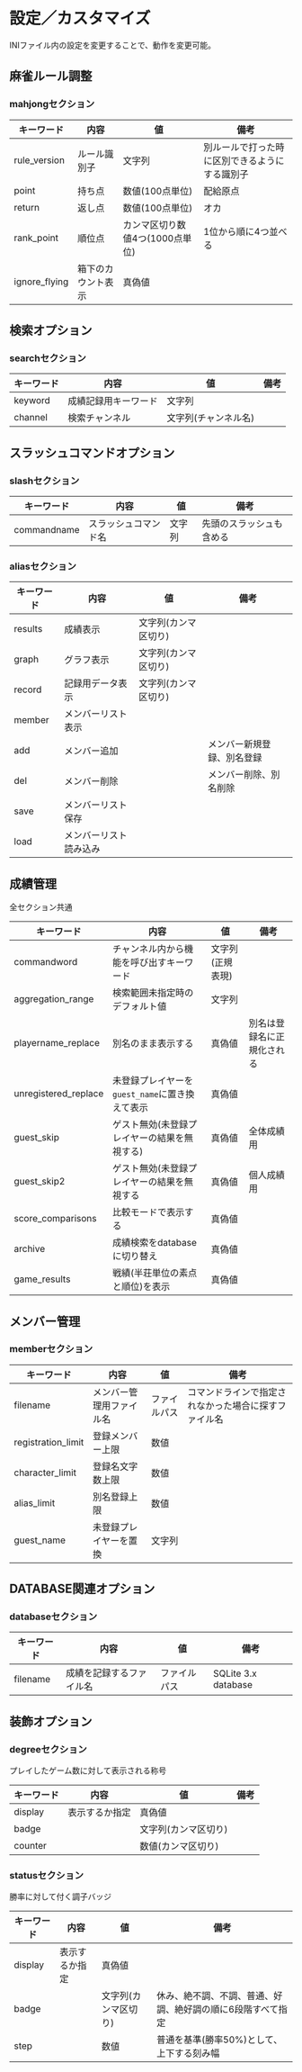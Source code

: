 # 設定／カスタマイズ

INIファイル内の設定を変更することで、動作を変更可能。



## 麻雀ルール調整

### mahjongセクション

| キーワード    | 内容               | 値                              | 備考                                           |
| ------------- | ------------------ | ------------------------------- | ---------------------------------------------- |
| rule_version  | ルール識別子       | 文字列                          | 別ルールで打った時に区別できるようにする識別子 |
| point         | 持ち点             | 数値(100点単位)                 | 配給原点                                       |
| return        | 返し点             | 数値(100点単位)                 | オカ                                           |
| rank_point    | 順位点             | カンマ区切り数値4つ(1000点単位) | 1位から順に4つ並べる                           |
| ignore_flying | 箱下のカウント表示 | 真偽値                          |                                                |


## 検索オプション

### searchセクション

| キーワード | 内容                 | 値                   | 備考 |
| ---------- | -------------------- | -------------------- | ---- |
| keyword    | 成績記録用キーワード | 文字列               |      |
| channel    | 検索チャンネル       | 文字列(チャンネル名) |      |

## スラッシュコマンドオプション

### slashセクション

| キーワード  | 内容                 | 値     | 備考                     |
| ----------- | -------------------- | ------ | ------------------------ |
| commandname | スラッシュコマンド名 | 文字列 | 先頭のスラッシュも含める |

### aliasセクション

| キーワード | 内容                   | 値                   | 備考                       |
| ---------- | ---------------------- | -------------------- | -------------------------- |
| results    | 成績表示               | 文字列(カンマ区切り) |                            |
| graph      | グラフ表示             | 文字列(カンマ区切り) |                            |
| record     | 記録用データ表示       | 文字列(カンマ区切り) |                            |
| member     | メンバーリスト表示     |                      |                            |
| add        | メンバー追加           |                      | メンバー新規登録、別名登録 |
| del        | メンバー削除           |                      | メンバー削除、別名削除     |
| save       | メンバーリスト保存     |                      |                            |
| load       | メンバーリスト読み込み |                      |                            |

## 成績管理

全セクション共通

| キーワード           | 内容                                              | 値               | 備考                       |
| -------------------- | ------------------------------------------------- | ---------------- | -------------------------- |
| commandword          | チャンネル内から機能を呼び出すキーワード          | 文字列(正規表現) |                            |
| aggregation_range    | 検索範囲未指定時のデフォルト値                    | 文字列           |                            |
| playername_replace   | 別名のまま表示する                                | 真偽値           | 別名は登録名に正規化される |
| unregistered_replace | 未登録プレイヤーを `guest_name`に置き換えて表示 | 真偽値           |                            |
| guest_skip           | ゲスト無効(未登録プレイヤーの結果を無視する)      | 真偽値           | 全体成績用                 |
| guest_skip2          | ゲスト無効(未登録プレイヤーの結果を無視する       | 真偽値           | 個人成績用                 |
| score_comparisons    | 比較モードで表示する                              | 真偽値           |                            |
| archive              | 成績検索をdatabaseに切り替え                      | 真偽値           |                            |
| game_results         | 戦績(半荘単位の素点と順位)を表示                  | 真偽値           |                            |

## メンバー管理

### memberセクション

| キーワード         | 内容                     | 値           | 備考                                                 |
| ------------------ | ------------------------ | ------------ | ---------------------------------------------------- |
| filename           | メンバー管理用ファイル名 | ファイルパス | コマンドラインで指定されなかった場合に探すファイル名 |
| registration_limit | 登録メンバー上限         | 数値         |                                                      |
| character_limit    | 登録名文字数上限         | 数値         |                                                      |
| alias_limit        | 別名登録上限             | 数値         |                                                      |
| guest_name         | 未登録プレイヤーを置換   | 文字列       |                                                      |

## DATABASE関連オプション

### databaseセクション

| キーワード | 内容                     | 値           | 備考                |
| ---------- | ------------------------ | ------------ | ------------------- |
| filename   | 成績を記録するファイル名 | ファイルパス | SQLite 3.x database |

## 装飾オプション

### degreeセクション
プレイしたゲーム数に対して表示される称号

| キーワード | 内容           | 値                   | 備考 |
| ---------- | -------------- | -------------------- | ---- |
| display    | 表示するか指定 | 真偽値               |      |
| badge      |                | 文字列(カンマ区切り) |      |
| counter    |                | 数値(カンマ区切り)   |      |

### statusセクション
勝率に対して付く調子バッジ

| キーワード | 内容           | 値                   | 備考                                                        |
| ---------- | -------------- | -------------------- | ----------------------------------------------------------- |
| display    | 表示するか指定 | 真偽値               |                                                             |
| badge      |                | 文字列(カンマ区切り) | 休み、絶不調、不調、普通、好調、絶好調の順に6段階すべて指定 |
| step       |                | 数値                 | 普通を基準(勝率50%)として、上下する刻み幅                   |
